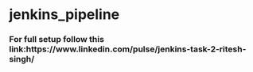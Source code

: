 # jenkins_pipeline
<h3>For full setup follow this link:https://www.linkedin.com/pulse/jenkins-task-2-ritesh-singh/</h3>
